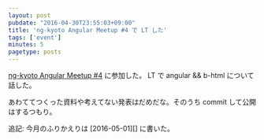 ```yaml
---
layout: post
pubdate: "2016-04-30T23:55:03+09:00"
title: 'ng-kyoto Angular Meetup #4 で LT した'
tags: ['event']
minutes: 5
pagetype: posts
---
```

[ng-kyoto Angular Meetup #4](http://ng-kyoto.connpass.com/event/29679/) に参加した。 LT で angular && b-html について話した。

あわててつくった資料や考えてない発表はだめだな。そのうち commit して公開はするつもり。

追記: 今月のふりかえりは [2016-05-01][] に書いた。

